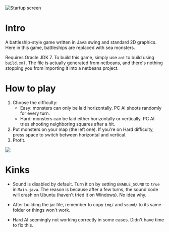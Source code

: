 ![Startup screen](https://raw.github.com/nhanb/sealord/master/screenshots/startup.png "Awesome artwork - courtesy of Wikipedia")

# Intro

A battleship-style game written in Java swing and standard 2D graphics. Here in
this game, battleships are replaced with sea monsters.

Requires Oracle JDK 7. To build this game, simply use `ant` to build using
`build.xml`. The file is actually generated from netbeans, and there's
nothing stopping you from importing it into a netbeans project.

# How to play

1. Choose the difficulty:
    + Easy: monsters can only be laid horizontally. PC AI shoots randomly
    for every turn.
    + Hard: monsters can be laid either horizontally or vertically. PC AI
    tries shooting neighboring squares after a hit.
2. Put monsters on your map (the left one). If you're on Hard difficulty, press
space to switch between horizontal and vertical.
3. Profit.

![](https://raw.github.com/nhanb/sealord/master/screenshots/gameplay.png)

# Kinks

- Sound is disabled by default. Turn it on by setting `ENABLE_SOUND` to `true`
in `Main.java`. The reason is because after a few turns, the sound code will
crash on Ubuntu (haven't tried it on Windows). No idea why.

- After building the jar file, remember to copy `img/` and `sound/` to its
same folder or things won't work.

- Hard AI seemingly not working correctly in some cases. Didn't have time to
fix this.
